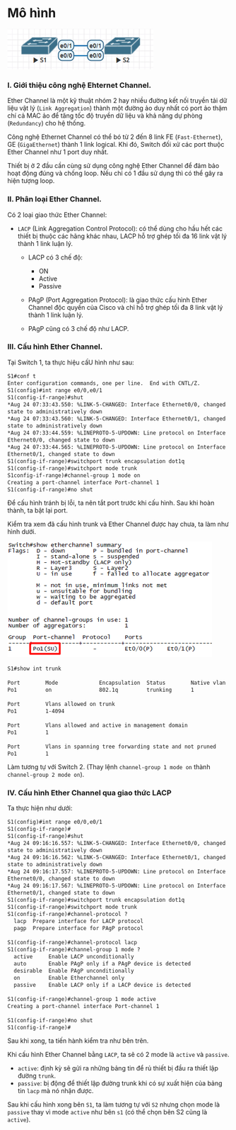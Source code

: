 # Mô hình

![mo_hinh](Pictures/Ethernet_Chanel/mo_hinh.png)
### I. Giới thiệu công nghệ Ehternet Channel.
Ether Channel là một kỹ thuật nhóm 2 hay nhiều đường kết nối truyền tải dữ liệu vật lý (`Link Aggregation`) thành một đường ảo duy nhất có port ảo thậm chí cả MAC ảo để tăng tốc độ truyền dữ liệu và khả năng dự phòng (`Redundancy`) cho hệ thống.

Công nghệ Ethernet Channel có thể bó từ 2 đến 8 link FE (`Fast-Ethernet`), GE (`GigaEthernet`) thành 1 link logical. Khi đó, Switch đối xử các port thuộc Ether Channel như 1 port duy nhất.

Thiết bị ở 2 đầu cần cùng sử dụng công nghệ Ether Channel để đảm bảo hoạt động đúng và chống loop. Nếu chỉ có 1 đầu sử dụng thì có thể gây ra hiện tượng loop.

### II. Phân loại Ether Channel.
Có 2 loại giao thức Ether Channel:

- `LACP` (Link Aggregation Control Protocol): có thể dùng cho hầu hết các thiết bị thuộc các hãng khác nhau, LACP hỗ trợ ghép tối đa 16 link vật lý thành 1 link luận lý.
  
  - LACP có 3 chế độ: 
    
    - ON
    - Active
    - Passive  

  - PAgP (Port Aggregation Protocol): là giao thức cấu hình Ether Channel độc quyền của Cisco và chỉ hỗ trợ ghép tối đa 8 link vật lý thành 1 link luận lý.
  - PAgP cũng có 3 chế độ như LACP.

### III. Cấu hình Ether Channel.
Tại Switch 1, ta thực hiệu cấU hình như sau:
```
S1#conf t
Enter configuration commands, one per line.  End with CNTL/Z.
S1(config)#int range e0/0,e0/1
S1(config-if-range)#shut
*Aug 24 07:33:43.550: %LINK-5-CHANGED: Interface Ethernet0/0, changed state to administratively down
*Aug 24 07:33:43.560: %LINK-5-CHANGED: Interface Ethernet0/1, changed state to administratively down
*Aug 24 07:33:44.559: %LINEPROTO-5-UPDOWN: Line protocol on Interface Ethernet0/0, changed state to down
*Aug 24 07:33:44.565: %LINEPROTO-5-UPDOWN: Line protocol on Interface Ethernet0/1, changed state to down
S1(config-if-range)#switchport trunk encapsulation dot1q 
S1(config-if-range)#switchport mode trunk 
S1config-if-range)#channel-group 1 mode on
Creating a port-channel interface Port-channel 1
S1(config-if-range)#no shut
```

Để cấu hình tránh bị lỗi, ta nên tắt port trước khi cấu hình. Sau khi hoàn thành, ta bật lại port.

Kiểm tra xem đã cấu hình trunk và Ether Channel được hay chưa, ta làm như hình dưới.

![check](Pictures/Ethernet_Chanel/ether.png)

```
S1#show int trunk 

Port        Mode             Encapsulation  Status        Native vlan
Po1         on               802.1q         trunking      1

Port        Vlans allowed on trunk
Po1         1-4094

Port        Vlans allowed and active in management domain
Po1         1

Port        Vlans in spanning tree forwarding state and not pruned
Po1         1
```

Làm tương tự với Switch 2. (Thay lệnh `channel-group 1 mode on` thành `channel-group 2 mode on`).
### IV. Cấu hình Ether Channel qua giao thức LACP
Ta thực hiện như dưới:
```
S1(config)#int range e0/0,e0/1
S1(config-if-range)#
S1(config-if-range)#shut
*Aug 24 09:16:16.557: %LINK-5-CHANGED: Interface Ethernet0/0, changed state to administratively down
*Aug 24 09:16:16.562: %LINK-5-CHANGED: Interface Ethernet0/1, changed state to administratively down
*Aug 24 09:16:17.557: %LINEPROTO-5-UPDOWN: Line protocol on Interface Ethernet0/0, changed state to down
*Aug 24 09:16:17.567: %LINEPROTO-5-UPDOWN: Line protocol on Interface Ethernet0/1, changed state to down
S1(config-if-range)#switchport trunk encapsulation dot1q 
S1(config-if-range)#switchport mode trunk 
S1(config-if-range)#channel-protocol ?
  lacp  Prepare interface for LACP protocol
  pagp  Prepare interface for PAgP protocol

S1(config-if-range)#channel-protocol lacp 
S1(config-if-range)#channel-group 1 mode ?
  active     Enable LACP unconditionally
  auto       Enable PAgP only if a PAgP device is detected
  desirable  Enable PAgP unconditionally
  on         Enable Etherchannel only
  passive    Enable LACP only if a LACP device is detected

S1(config-if-range)#channel-group 1 mode active 
Creating a port-channel interface Port-channel 1

S1(config-if-range)#no shut
S1(config-if-range)#
```

Sau khi xong, ta tiến hành kiểm tra như bên trên.

Khi cấu hình Ether Channel bằng `LACP`, ta sẽ có 2 mode là `active` và `passive`.
- `active`: định kỳ sẽ gửi ra những bảng tin để rủ thiết bị đầu ra thiết lập đường `trunk`.
- `passive`: bị động để thiết lập đường trunk khi có sự xuất hiện của bảng tin `lacp` mà nó nhận được.

Sau khi cấu hình xong bên `S1`, ta làm tương tự với `S2` nhưng chọn mode là `passive` thay vì mode `active` như bên `s1` (có thể chọn bên S2 cũng là `active`).








